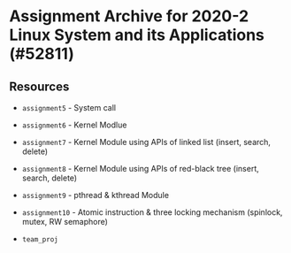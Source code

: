 # Assignment Archive for 2020-2 Linux System and its Applications (#52811)

## Resources
- `assignment5` - System call  
- `assignment6` - Kernel Modlue  
- `assignment7` - Kernel Module using APIs of linked list (insert, search, delete)   
- `assignment8` - Kernel Module using APIs of red-black tree (insert, search, delete)  
- `assignment9` - pthread & kthread Module  
- `assignment10` - Atomic instruction & three locking mechanism (spinlock, mutex, RW semaphore)  

- `team_proj`
